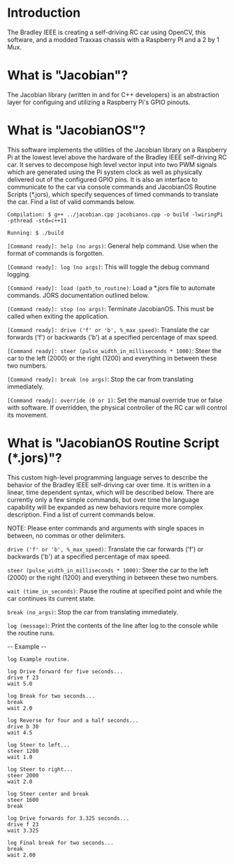 # Introduction
The Bradley IEEE is creating a self-driving RC car using OpenCV, this software, and a modded Traxxas chassis with a Raspberry PI and a 2 by 1 Mux.

# What is "Jacobian"?
The Jacobian library (written in and for C++ developers) is an abstraction layer for configuing and utilizing a Raspberry Pi's GPIO pinouts. 

# What is "JacobianOS"?
This software implements the utilities of the Jacobian library on a Raspberry Pi at the lowest level above the hardware of the Bradley IEEE self-driving RC car. It serves to decompose high level vector input into two PWM signals which are generated using the Pi system clock as well
as physically delivered out of the configured GPIO pins. It is also an interface to communicate to the car via console commands and 
JacobianOS Routine Scripts (*.jors), which specify sequences of timed commands to translate the car. Find a list of valid commands below.

    Compilation: $ g++ ../jacobian.cpp jacobianos.cpp -o build -lwiringPi -pthread -std=c++11

    Running: $ ./build

`[Command ready]: help (no args)`: General help command. Use when the format of commands is forgotten.

`[Command ready]: log (no args)`: This will toggle the debug command logging.

`[Command ready]: load (path_to_routine)`: Load a *.jors file to automate commands. JORS documentation outlined below.

`[Command ready]: stop (no args)`: Terminate JacobianOS. This must be called when exiting the application.

`[Command ready]: drive ('f' or 'b', %_max_speed)`: Translate the car forwards ('f') or backwards ('b') at a specified percentage of max speed.

`[Command ready]: steer (pulse_width_in_milliseconds * 1000)`: Steer the car to the left (2000) or the right (1200) and everything in between these two numbers.

`[Command ready]: break (no args)`: Stop the car from translating immediately.

`[Command ready]: override (0 or 1)`: Set the manual override true or false with software. If overridden, the physical controller of the RC car will control its movement.

# What is "JacobianOS Routine Script (*.jors)"?
This custom high-level programming language serves to describe the behavior of the Bradley IEEE self-driving car over time. It is written in a linear, time dependent syntax, which will be described below. There are currently only a few simple commands, but over time the language capability will be expanded as new behaviors require more complex description. Find a list of current commands below.

NOTE: Please enter commands and arguments with single spaces in between, no commas or other delimiters.

  `drive ('f' or 'b', %_max_speed)`: Translate the car forwards ('f') or backwards ('b') at a specified percentage of max speed.
  
  `steer (pulse_width_in_milliseconds * 1000)`: Steer the car to the left (2000) or the right (1200) and everything in between these two numbers.
  
  `wait (time_in_seconds)`: Pause the routine at specified point and while the car continues its current state.
  
  `break (no_args)`: Stop the car from translating immediately.
  
  `log (message)`: Print the contents of the line after log to the console while the routine runs.
  
-- Example --

~~~
log Example routine.

log Drive forward for five seconds...
drive f 23
wait 5.0

log Break for two seconds...
break
wait 2.0

log Reverse for four and a half seconds...
drive b 30
wait 4.5

log Steer to left...
steer 1200
wait 1.0

log Steer to right...
steer 2000
wait 2.0

log Steer center and break
steer 1600
break

log Drive forwards for 3.325 seconds...
drive f 23
wait 3.325

log Final break for two seconds...
break
wait 2.00
~~~

  
